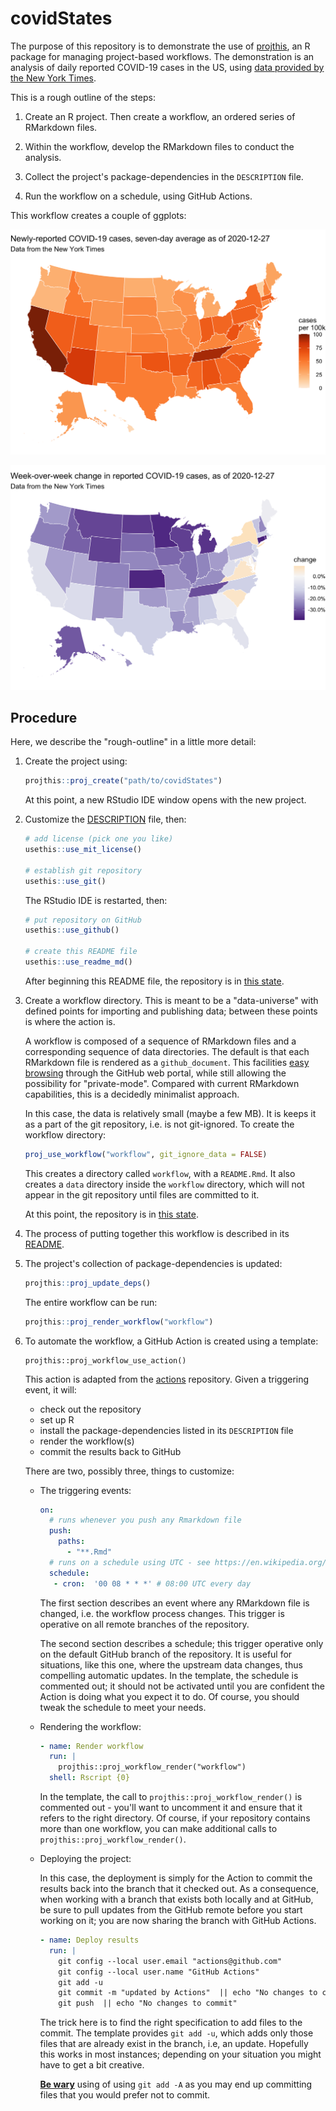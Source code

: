 # covidStates

<!-- badges: start -->
<!-- badges: end -->

The purpose of this repository is to demonstrate the use of [projthis](https://ijlyttle.github.io/projthis/), an R package for managing  project-based workflows. The demonstration is an analysis of daily reported COVID-19 cases in the US, using [data provided by the New York Times](https://github.com/nytimes/covid-19-data). 

This is a rough outline of the steps:

1. Create an R project. Then create a workflow, an ordered series of RMarkdown files.

1. Within the workflow, develop the RMarkdown files to conduct the analysis.

1. Collect the project's package-dependencies in the `DESCRIPTION` file.

1. Run the workflow on a schedule, using GitHub Actions.

This workflow creates a couple of ggplots:

![](workflow/data/99-publish/cases.png)

![](workflow/data/99-publish/change.png)

## Procedure 

Here, we describe the "rough-outline" in a little more detail:

1. Create the project using:

   ```r
   projthis::proj_create("path/to/covidStates")
   ```
  
   At this point, a new RStudio IDE window opens with the new project.

1. Customize the [DESCRIPTION](DESCRIPTION) file, then:

   ```r
   # add license (pick one you like)
   usethis::use_mit_license()
   
   # establish git repository
   usethis::use_git()   
   ```

   The RStudio IDE is restarted, then:
   
   ```r
   # put repository on GitHub
   usethis::use_github()
   
   # create this README file
   usethis::use_readme_md()
   ```

   After beginning this README file, the repository is in [this state](https://github.com/ijlyttle/covidStates/tree/initialize).

1. Create a workflow directory. 
   This is meant to be a "data-universe" with defined points for importing and publishing data; between these points is where the action is.
   
   A workflow is composed of a sequence of RMarkdown files and a corresponding sequence of data directories.
   The default is that each RMarkdown file is rendered as a `github_document`.
   This facilities [easy browsing](https://happygitwithr.com/workflows-browsability.html) through the GitHub web portal, while still allowing the possibility for "private-mode". 
   Compared with current RMarkdown capabilities, this is a decidedly minimalist approach. 
 
   In this case, the data is relatively small (maybe a few MB). 
   It is keeps it as a part of the git repository, i.e. is not git-ignored.
   To create the workflow directory:
  
   ```r
   proj_use_workflow("workflow", git_ignore_data = FALSE)
   ```
   
   This creates a directory called `workflow`, with a `README.Rmd`. 
   It also creates a `data` directory inside the `workflow` directory, which will not appear in the git repository until files are committed to it.
   
   At this point, the repository is in [this state](https://github.com/ijlyttle/covidStates/tree/create-workflow).

1. The process of putting together this workflow is described in its [README](workflow).

1. The project's collection of package-dependencies is updated:

   ```r
   projthis::proj_update_deps()
   ```
   
   The entire workflow can be run:
   
   ```r
   projthis::proj_render_workflow("workflow")
   ```

1. To automate the workflow, a GitHub Action is created using a template: 

   ```
   projthis::proj_workflow_use_action()
   ```

   This action is adapted from the [actions](https://github.com/r-lib/actions) repository.
   Given a triggering event, it will:
   
   - check out the repository
   - set up R
   - install the package-dependencies listed in its `DESCRIPTION` file
   - render the workflow(s)
   - commit the results back to GitHub
   
   There are two, possibly three, things to customize:
   
   - The triggering events:
   
     ```yaml
     on:
       # runs whenever you push any Rmarkdown file
       push:
         paths:
           - "**.Rmd"
       # runs on a schedule using UTC - see https://en.wikipedia.org/wiki/Cron
       schedule:
        - cron:  '00 08 * * *' # 08:00 UTC every day
     ```
    
     The first section describes an event where any RMarkdown file is changed, i.e. the workflow process changes. 
     This trigger is operative on all remote branches of the repository.
     
     The second section describes a schedule; this trigger operative only on the default GitHub branch of the repository.
     It is useful for situations, like this one, where the upstream data changes, thus compelling automatic updates.
     In the template, the schedule is commented out; it should not be activated until you are confident the Action is doing what you expect it to do.
     Of course, you should tweak the schedule to meet your needs.
     
   - Rendering the workflow:
   
     ```yaml
     - name: Render workflow
       run: |
         projthis::proj_workflow_render("workflow")
       shell: Rscript {0}
     ```
     
     In the template, the call to `projthis::proj_workflow_render()` is commented out - you'll want to uncomment it and ensure that it refers to the right directory. 
     Of course, if your repository contains more than one workflow, you can make additional calls to `projthis::proj_workflow_render()`.

   - Deploying the project:
   
     In this case, the deployment is simply for the Action to commit the results back into the branch that it checked out.
     As a consequence, when working with a branch that exists both locally and at GitHub, be sure to pull updates from the GitHub remote before you start working on it; you are now sharing the branch with GitHub Actions.
     
     ```yaml
     - name: Deploy results
       run: |
         git config --local user.email "actions@github.com"
         git config --local user.name "GitHub Actions"
         git add -u
         git commit -m "updated by Actions"  || echo "No changes to commit"
         git push  || echo "No changes to commit"
     ```
     
     The trick here is to find the right specification to add files to the commit. 
     The template provides `git add -u`, which adds only those files that are already exist in the branch, i.e, an update.
     Hopefully this works in most instances; depending on your situation you might have to get a bit creative.
     
     [**Be wary**](https://twitter.com/JennyBryan/status/1319320033063923712) using of using `git add -A` as you may end up committing files that you would prefer not to commit.
